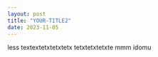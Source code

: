 ```yaml
---
layout: post
title: "YOUR-TITLE2"
date: 2023-11-05
---
```

less textextetxtetxtetx
tetxtetxtetxte
mmm idomu
